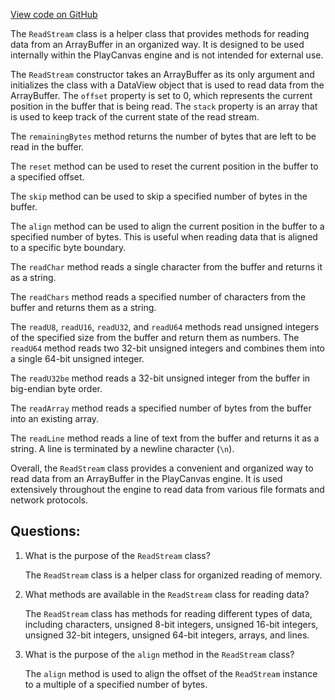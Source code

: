 [View code on GitHub](https://github.com/playcanvas/engine/src/core/read-stream.js)

The `ReadStream` class is a helper class that provides methods for reading data from an ArrayBuffer in an organized way. It is designed to be used internally within the PlayCanvas engine and is not intended for external use.

The `ReadStream` constructor takes an ArrayBuffer as its only argument and initializes the class with a DataView object that is used to read data from the ArrayBuffer. The `offset` property is set to 0, which represents the current position in the buffer that is being read. The `stack` property is an array that is used to keep track of the current state of the read stream.

The `remainingBytes` method returns the number of bytes that are left to be read in the buffer.

The `reset` method can be used to reset the current position in the buffer to a specified offset.

The `skip` method can be used to skip a specified number of bytes in the buffer.

The `align` method can be used to align the current position in the buffer to a specified number of bytes. This is useful when reading data that is aligned to a specific byte boundary.

The `readChar` method reads a single character from the buffer and returns it as a string.

The `readChars` method reads a specified number of characters from the buffer and returns them as a string.

The `readU8`, `readU16`, `readU32`, and `readU64` methods read unsigned integers of the specified size from the buffer and return them as numbers. The `readU64` method reads two 32-bit unsigned integers and combines them into a single 64-bit unsigned integer.

The `readU32be` method reads a 32-bit unsigned integer from the buffer in big-endian byte order.

The `readArray` method reads a specified number of bytes from the buffer into an existing array.

The `readLine` method reads a line of text from the buffer and returns it as a string. A line is terminated by a newline character (`\n`).

Overall, the `ReadStream` class provides a convenient and organized way to read data from an ArrayBuffer in the PlayCanvas engine. It is used extensively throughout the engine to read data from various file formats and network protocols.
## Questions: 
 1. What is the purpose of the `ReadStream` class?
    
    The `ReadStream` class is a helper class for organized reading of memory.

2. What methods are available in the `ReadStream` class for reading data?
    
    The `ReadStream` class has methods for reading different types of data, including characters, unsigned 8-bit integers, unsigned 16-bit integers, unsigned 32-bit integers, unsigned 64-bit integers, arrays, and lines.

3. What is the purpose of the `align` method in the `ReadStream` class?
    
    The `align` method is used to align the offset of the `ReadStream` instance to a multiple of a specified number of bytes.